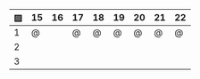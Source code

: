 ▨  |  15  |  16  |  17  |  18  |  19  |  20  |  21  |  22  |
-- | ---- | ---- | ---- | ---- | ---- | ---- | ---- | ---- |
1  |   @  |      |   @  |   @  |   @  |   @  |   @  |   @  |
2  |      |      |      |      |      |      |      |      |
3  |      |      |      |      |      |      |      |      |
